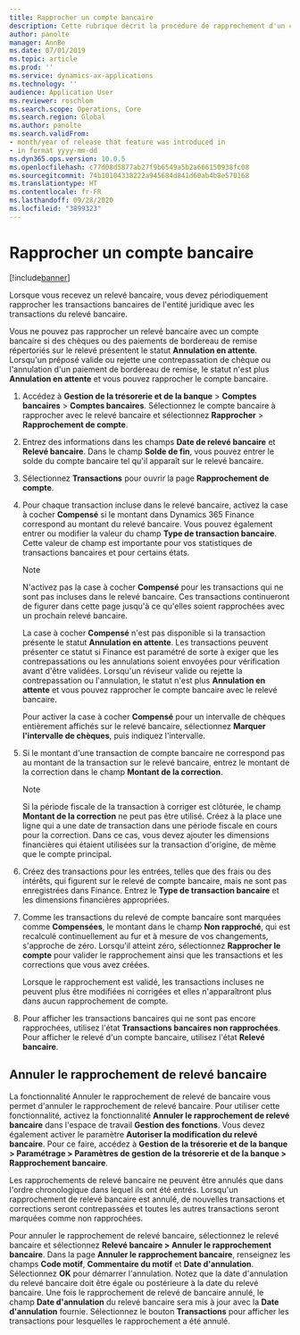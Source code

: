 ```yaml
---
title: Rapprocher un compte bancaire
description: Cette rubrique décrit la procédure de rapprochement d'un compte bancaire.
author: panolte
manager: AnnBe
ms.date: 07/01/2019
ms.topic: article
ms.prod: ''
ms.service: dynamics-ax-applications
ms.technology: ''
audience: Application User
ms.reviewer: roschlom
ms.search.scope: Operations, Core
ms.search.region: Global
ms.author: panolte
ms.search.validFrom:
- month/year of release that feature was introduced in
- in format yyyy-mm-dd
ms.dyn365.ops.version: 10.0.5
ms.openlocfilehash: c77d08d5877ab27f9b6549a5b2a666150938fc08
ms.sourcegitcommit: 74b10104338222a945684d841d60ab4b8e570168
ms.translationtype: HT
ms.contentlocale: fr-FR
ms.lasthandoff: 09/28/2020
ms.locfileid: "3899323"
---
```

# <a name="reconcile-a-bank-account"></a>Rapprocher un compte bancaire

[!include[banner](../includes/banner.md)]

Lorsque vous recevez un relevé bancaire, vous devez périodiquement rapprocher les transactions bancaires de l'entité juridique avec les transactions du relevé bancaire.

Vous ne pouvez pas rapprocher un relevé bancaire avec un compte bancaire si des chèques ou des paiements de bordereau de remise répertoriés sur le relevé présentent le statut **Annulation en attente**. Lorsqu'un préposé valide ou rejette une contrepassation de chèque ou l'annulation d'un paiement de bordereau de remise, le statut n'est plus **Annulation en attente** et vous pouvez rapprocher le compte bancaire.

1.  Accédez à **Gestion de la trésorerie et de la banque** \> **Comptes bancaires** \> **Comptes bancaires**. Sélectionnez le compte bancaire à rapprocher avec le relevé bancaire et sélectionnez **Rapprocher** > **Rapprochement de compte**.

2.  Entrez des informations dans les champs **Date de relevé bancaire** et **Relevé bancaire**. Dans le champ **Solde de fin**, vous pouvez entrer le solde du compte bancaire tel qu'il apparaît sur le relevé bancaire.

3.  Sélectionnez **Transactions** pour ouvrir la page **Rapprochement de compte**.

4.  Pour chaque transaction incluse dans le relevé bancaire, activez la case à cocher **Compensé** si le montant dans Dynamics 365 Finance correspond au montant du relevé bancaire. Vous pouvez également entrer ou modifier la valeur du champ **Type de transaction bancaire**. Cette valeur de champ est importante pour vos statistiques de transactions bancaires et pour certains états.
    

    > [!NOTE]
    > <P>N'activez pas la case à cocher <STRONG>Compensé</STRONG> pour les transactions qui ne sont pas incluses dans le relevé bancaire. Ces transactions continueront de figurer dans cette page jusqu'à ce qu'elles soient rapprochées avec un prochain relevé bancaire.</P>
    > <P>La case à cocher <STRONG>Compensé</STRONG> n'est pas disponible si la transaction présente le statut <STRONG>Annulation en attente</STRONG>. Les transactions peuvent présenter ce statut si Finance est paramétré de sorte à exiger que les contrepassations ou les annulations soient envoyées pour vérification avant d'être validées. Lorsqu'un réviseur valide ou rejette la contrepassation ou l'annulation, le statut n'est plus <STRONG>Annulation en attente</STRONG> et vous pouvez rapprocher le compte bancaire avec le relevé bancaire.</P>

    
    Pour activer la case à cocher **Compensé** pour un intervalle de chèques entièrement affichés sur le relevé bancaire, sélectionnez **Marquer l'intervalle de chèques**, puis indiquez l'intervalle.

5.  Si le montant d'une transaction de compte bancaire ne correspond pas au montant de la transaction sur le relevé bancaire, entrez le montant de la correction dans le champ **Montant de la correction**.
    

    > [!NOTE]
    > <P>Si la période fiscale de la transaction à corriger est clôturée, le champ <STRONG>Montant de la correction</STRONG> ne peut pas être utilisé. Créez à la place une ligne qui a une date de transaction dans une période fiscale en cours pour la correction. Dans ce cas, vous devez ajouter les dimensions financières qui étaient utilisées sur la transaction d'origine, de même que le compte principal.</P>



6.  Créez des transactions pour les entrées, telles que des frais ou des intérêts, qui figurent sur le relevé de compte bancaire, mais ne sont pas enregistrées dans Finance. Entrez le **Type de transaction bancaire** et les dimensions financières appropriées.

7.  Comme les transactions du relevé de compte bancaire sont marquées comme **Compensées**, le montant dans le champ **Non rapproché**, qui est recalculé continuellement au fur et à mesure de vos changements, s'approche de zéro. Lorsqu'il atteint zéro, sélectionnez **Rapprocher le compte** pour valider le rapprochement ainsi que les transactions et les corrections que vous avez créées.
    
    Lorsque le rapprochement est validé, les transactions incluses ne peuvent plus être modifiées ni corrigées et elles n'apparaîtront plus dans aucun rapprochement de compte.

8.  Pour afficher les transactions bancaires qui ne sont pas encore rapprochées, utilisez l'état **Transactions bancaires non rapprochées**. Pour afficher le relevé d'un compte bancaire, utilisez l'état **Relevé bancaire**.

## <a name="cancel-bank-statement-reconciliation"></a>Annuler le rapprochement de relevé bancaire 

La fonctionnalité Annuler le rapprochement de relevé de bancaire vous permet d'annuler le rapprochement de relevé bancaire. Pour utiliser cette fonctionnalité, activez la fonctionnalité **Annuler le rapprochement de relevé bancaire** dans l'espace de travail **Gestion des fonctions**. Vous devez également activer le paramètre **Autoriser la modification du relevé bancaire**. Pour ce faire, accédez à **Gestion de la trésorerie et de la banque > Paramétrage > Paramètres de gestion de la trésorerie et de la banque > Rapprochement bancaire**.
 
Les rapprochements de relevé bancaire ne peuvent être annulés que dans l'ordre chronologique dans lequel ils ont été entrés. Lorsqu'un rapprochement de relevé bancaire est annulé, de nouvelles transactions et corrections seront contrepassées et toutes les autres transactions seront marquées comme non rapprochées.
 
Pour annuler le rapprochement de relevé bancaire, sélectionnez le relevé bancaire et sélectionnez **Relevé bancaire > Annuler le rapprochement bancaire**. Dans la page **Annuler le rapprochement bancaire**, renseignez les champs **Code motif**, **Commentaire du motif** et **Date d'annulation**. Sélectionnez **OK** pour démarrer l'annulation. Notez que la date d'annulation du relevé bancaire doit être égale ou postérieure à la date du relevé bancaire. Une fois le rapprochement de relevé de bancaire annulé, le champ **Date d'annulation** du relevé bancaire sera mis à jour avec la **Date d'annulation** fournie. Sélectionnez le bouton **Transactions** pour afficher les transactions pour lesquelles le rapprochement a été annulé.
